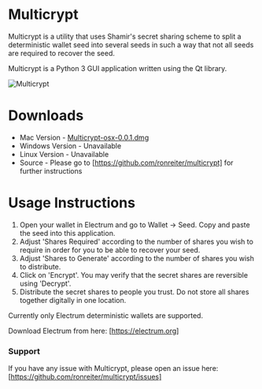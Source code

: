 # Multicrypt

Multicrypt is a utility that uses Shamir's secret sharing scheme to split a deterministic wallet seed into 
several seeds in such a way that not all seeds are required to recover the seed.

Multicrypt is a Python 3 GUI application written using the Qt library.
 
![Multicrypt](https://github.com/ronreiter/multicrypt/blob/master/screenshot.png?raw=true "Multicrypt")

Downloads
=========

* Mac Version - [Multicrypt-osx-0.0.1.dmg](https://github.com/ronreiter/multicrypt/blob/master/dist/Multicrypt-osx-0.0.1.dmg)
* Windows Version - Unavailable
* Linux Version - Unavailable
* Source - Please go to [https://github.com/ronreiter/multicrypt] for further instructions

Usage Instructions
==================

1. Open your wallet in Electrum and go to Wallet -> Seed. Copy and paste the seed into this application.
2. Adjust 'Shares Required' according to the number of shares you wish to require in order for you to be able to recover your seed.
3. Adjust 'Shares to Generate' according to the number of shares you wish to distribute.
4. Click on 'Encrypt'. You may verify that the secret shares are reversible using 'Decrypt'.
5. Distribute the secret shares to people you trust. Do not store all shares together digitally in one location.

Currently only Electrum deterministic wallets are supported.

Download Electrum from here: [https://electrum.org]

### Support

If you have any issue with Multicrypt, please open an issue here: [https://github.com/ronreiter/multicrypt/issues]
